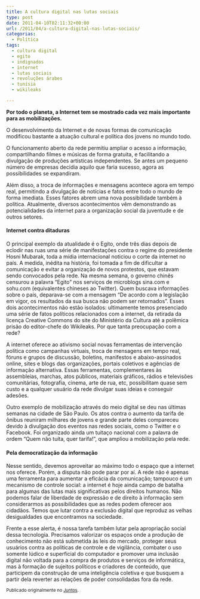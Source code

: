 ```yaml
---
title: A cultura digital nas lutas sociais
type: post
date: 2011-04-10T02:11:32+00:00
url: /2011/04/a-cultura-digital-nas-lutas-sociais/
categorias:
  - Política
tags:
  - cultura digital
  - egito
  - indignados
  - internet
  - lutas sociais
  - revoluções árabes
  - tunísia
  - wikileaks

---
```

**Por todo o planeta, a Internet tem se mostrado cada vez mais importante para as mobilizações.**

O desenvolvimento da Internet e de novas formas de comunicação modificou bastante a atuação cultural e política dos jovens no mundo todo.

O funcionamento aberto da rede permitiu ampliar o acesso a informação, compartilhando filmes e músicas de forma gratuita, e facilitando a divulgação de produções artísticas independentes. Se antes um pequeno número de empresas decidia aquilo que faria sucesso, agora as possibilidades se expandiram.

Além disso, a troca de informações e mensagens acontece agora em tempo real, permitindo a divulgação de notícias e fatos entre todo o mundo de forma imediata. Esses fatores abrem uma nova possibilidade também à política. Atualmente, diversos acontecimentos vêm demonstrando as potencialidades da internet para a organização social da juventude e de outros setores.

#### Internet contra ditaduras

O principal exemplo da atualidade é o Egito, onde três dias depois de eclodir nas ruas uma série de manifestações contra o regime do presidente Hosni Mubarak, toda a mídia internacional noticiou o corte da internet no país. A medida, inédita na história, foi tomada a fim de dificultar a comunicação e evitar a organização de novos protestos, que estavam sendo convocados pela rede. Na mesma semana, o governo chinês censurou a palavra “Egito” nos serviços de microblogs sina.com e sohu.com (equivalentes chineses ao Twitter). Quem buscava informações sobre o país, deparava-se com a mensagem “De acordo com a legislação em vigor, os resultados da sua busca não podem ser retornados”. Esses dois acontecimentos não estão isolados: ultimamente temos presenciado uma série de fatos políticos relacionados com a internet, da retirada da licença Creative Commons do site do Ministério da Cultura até a polêmica prisão do editor-chefe do Wikileaks. Por que tanta preocupação com a rede?

A internet oferece ao ativismo social novas ferramentas de intervenção política como campanhas virtuais, troca de mensagens em tempo real, fóruns e grupos de discussão, boletins, manifestos e abaixo-assinados online, sites e blogs das organizações, portais coletivos e agências de informação alternativa. Essas ferramentas, complementares às assembleias, marchas, atos públicos, materiais gráficos, rádios e televisões comunitárias, fotografia, cinema, arte de rua, etc, possibilitam quase sem custo e a qualquer usuário da rede divulgar suas ideias e conseguir adesões.

Outro exemplo de mobilização através do meio digital se deu nas últimas semanas na cidade de São Paulo. Os atos contra o aumento da tarifa de ônibus reuniram milhares de jovens e grande parte deles compareceu devido à divulgação dos eventos nas redes sociais, como o Twitter e o Facebook. Foi organizado ainda um tuitaço nacional com a palavra de ordem “Quem não tuíta, quer tarifa!”, que ampliou a mobilização pela rede.

#### Pela democratização da informação

Nesse sentido, devemos aproveitar ao máximo todo o espaço que a internet nos oferece. Porém, a disputa não pode parar por aí. A rede não é apenas uma ferramenta para aumentar a eficácia da comunicação; tampouco é um mecanismo de controle social: a internet é hoje ainda campo de batalha para algumas das lutas mais significativas pelos direitos humanos. Não podemos falar de liberdade de expressão e de direito à informação sem considerarmos as possibilidades que as redes podem oferecer aos cidadãos. Temos que lutar contra a exclusão digital que reproduz as velhas desigualdades que encontramos na sociedade.

Frente a esse alerta, é nossa tarefa também lutar pela apropriação social dessa tecnologia. Precisamos valorizar os espaços onde a produção de conhecimento não está submetida às leis do mercado, proteger seus usuários contra as políticas de controle e de vigilância, combater o uso somente lúdico e superficial do computador e promover uma inclusão digital não voltada para a compra de produtos e serviços de informática, mas à formação de sujeitos políticos e criadores de conteúdo, que participem da construção de uma inteligência coletiva e que busquem a partir dela reverter as relações de poder consolidadas fora da rede.

<small>Publicado originalmente no <a href="https://juntos.org.br/2011/04/a-cultura-digital-nas-lutas-sociais/">Juntos</a>.</small>
